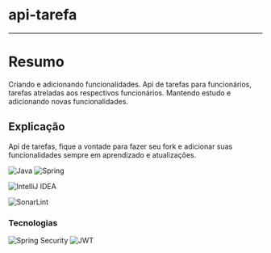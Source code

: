 # api-tarefa

***

# Resumo

Criando e adicionando funcionalidades.
Api de tarefas para funcionários, tarefas atreladas aos respectivos funcionários.
Mantendo estudo e adicionando novas funcionalidades.

## Explicação

Api de tarefas, fique a vontade para fazer seu fork e adicionar suas funcionalidades
sempre em aprendizado e atualizações.

![Java](https://img.shields.io/badge/java-%23ED8B00.svg?style=for-the-badge&logo=openjdk&logoColor=white)
![Spring](https://img.shields.io/badge/spring-%236DB33F.svg?style=for-the-badge&logo=spring&logoColor=white)

![IntelliJ IDEA](https://img.shields.io/badge/IntelliJIDEA-000000.svg?style=for-the-badge&logo=intellij-idea&logoColor=white)

![SonarLint](https://img.shields.io/badge/SonarLint-CB2029?style=for-the-badge&logo=sonarlint&logoColor=white)

### Tecnologias

![Spring Security](    https://img.shields.io/badge/Spring_Security-6DB33F?style=for-the-badge&logo=Spring-Security&logoColor=white)
![JWT](https://img.shields.io/badge/JWT-black?style=for-the-badge&logo=JSON%20web%20tokens)